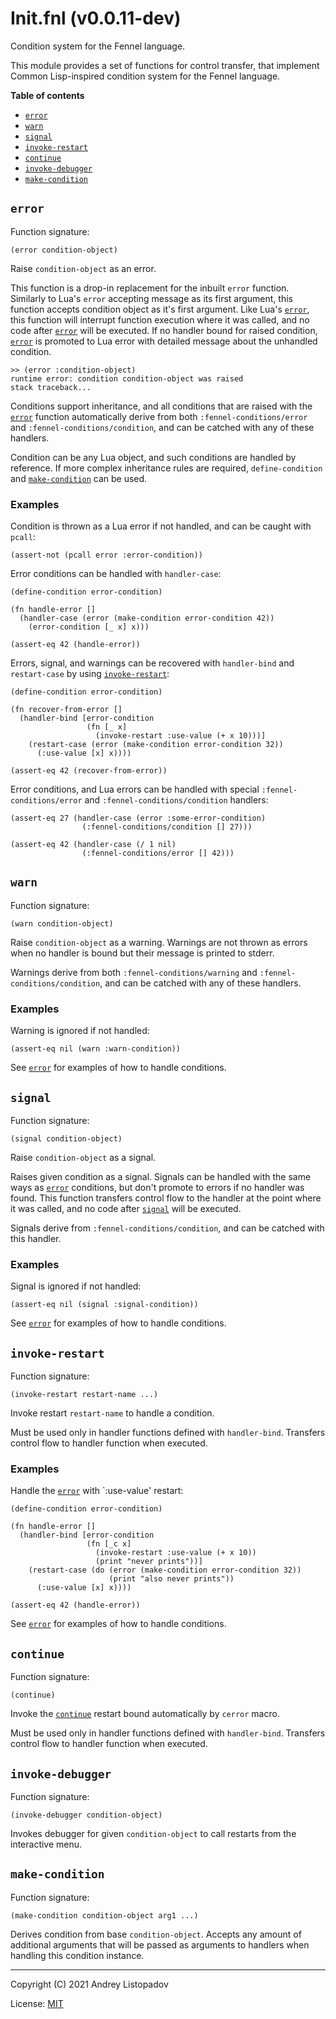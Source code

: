# Init.fnl (v0.0.11-dev)
Condition system for the Fennel language.

This module provides a set of functions for control transfer, that
implement Common Lisp-inspired condition system for the Fennel language.

**Table of contents**

- [`error`](#error)
- [`warn`](#warn)
- [`signal`](#signal)
- [`invoke-restart`](#invoke-restart)
- [`continue`](#continue)
- [`invoke-debugger`](#invoke-debugger)
- [`make-condition`](#make-condition)

## `error`
Function signature:

```
(error condition-object)
```

Raise `condition-object` as an error.

This function is a drop-in replacement for the inbuilt `error`
function.  Similarly to Lua's `error` accepting message as its first
argument, this function accepts condition object as it's first
argument.  Like Lua's [`error`](#error), this function will interrupt function
execution where it was called, and no code after [`error`](#error) will be
executed.  If no handler bound for raised condition, [`error`](#error) is
promoted to Lua error with detailed message about the unhandled
condition.

```
>> (error :condition-object)
runtime error: condition condition-object was raised
stack traceback...
```

Conditions support inheritance, and all conditions that are raised
with the [`error`](#error) function automatically derive from both
`:fennel-conditions/error` and `:fennel-conditions/condition`, and can
be catched with any of these handlers.

Condition can be any Lua object, and such conditions are handled by
reference.  If more complex inheritance rules are required,
`define-condition` and [`make-condition`](#make-condition) can be used.

### Examples

Condition is thrown as a Lua error if not handled, and can be caught
with `pcall`:

``` fennel
(assert-not (pcall error :error-condition))
```

Error conditions can be handled with `handler-case`:

``` fennel
(define-condition error-condition)

(fn handle-error []
  (handler-case (error (make-condition error-condition 42))
    (error-condition [_ x] x)))

(assert-eq 42 (handle-error))
```

Errors, signal, and warnings can be recovered with `handler-bind` and
`restart-case` by using [`invoke-restart`](#invoke-restart):

``` fennel
(define-condition error-condition)

(fn recover-from-error []
  (handler-bind [error-condition
                 (fn [_ x]
                   (invoke-restart :use-value (+ x 10)))]
    (restart-case (error (make-condition error-condition 32))
      (:use-value [x] x))))

(assert-eq 42 (recover-from-error))
```

Error conditions, and Lua errors can be handled with special
`:fennel-conditions/error` and `:fennel-conditions/condition`
handlers:

``` fennel
(assert-eq 27 (handler-case (error :some-error-condition)
                (:fennel-conditions/condition [] 27)))

(assert-eq 42 (handler-case (/ 1 nil)
                (:fennel-conditions/error [] 42)))
```

## `warn`
Function signature:

```
(warn condition-object)
```

Raise `condition-object` as a warning.
Warnings are not thrown as errors when no handler is bound but their
message is printed to stderr.

Warnings derive from both `:fennel-conditions/warning` and
`:fennel-conditions/condition`, and can be catched with any of these
handlers.

### Examples

Warning is ignored if not handled:

``` fennel
(assert-eq nil (warn :warn-condition))
```

See [`error`](#error) for examples of how to handle conditions.

## `signal`
Function signature:

```
(signal condition-object)
```

Raise `condition-object` as a signal.

Raises given condition as a signal.  Signals can be handled with the
same ways as [`error`](#error) conditions, but don't promote to errors if no
handler was found.  This function transfers control flow to the
handler at the point where it was called, and no code after [`signal`](#signal)
will be executed.

Signals derive from `:fennel-conditions/condition`, and can be catched
with this handler.

### Examples

Signal is ignored if not handled:

``` fennel
(assert-eq nil (signal :signal-condition))
```

See [`error`](#error) for examples of how to handle conditions.

## `invoke-restart`
Function signature:

```
(invoke-restart restart-name ...)
```

Invoke restart `restart-name` to handle a condition.

Must be used only in handler functions defined with `handler-bind`.
Transfers control flow to handler function when executed.

### Examples

Handle the [`error`](#error) with `:use-value' restart:

``` fennel
(define-condition error-condition)

(fn handle-error []
  (handler-bind [error-condition
                 (fn [_c x]
                   (invoke-restart :use-value (+ x 10))
                   (print "never prints"))]
    (restart-case (do (error (make-condition error-condition 32))
                      (print "also never prints"))
      (:use-value [x] x))))

(assert-eq 42 (handle-error))
```

See [`error`](#error) for examples of how to handle conditions.

## `continue`
Function signature:

```
(continue)
```

Invoke the [`continue`](#continue) restart bound automatically by `cerror` macro.

Must be used only in handler functions defined with `handler-bind`.
Transfers control flow to handler function when executed.

## `invoke-debugger`
Function signature:

```
(invoke-debugger condition-object)
```

Invokes debugger for given `condition-object` to call restarts from the interactive menu.

## `make-condition`
Function signature:

```
(make-condition condition-object arg1 ...)
```

Derives condition from base `condition-object`.  Accepts any amount
of additional arguments that will be passed as arguments to handlers
when handling this condition instance.


---

Copyright (C) 2021 Andrey Listopadov

License: [MIT](https://gitlab.com/andreyorst/fennel-conditions/-/raw/master/LICENSE)


<!-- Generated with Fenneldoc v0.1.5
     https://gitlab.com/andreyorst/fenneldoc -->
